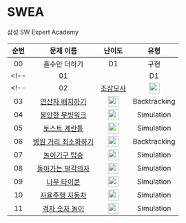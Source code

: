 # SWEA

삼성 SW Expert Academy

|          순번          |        문제 이름         |         난이도          |          유형          |  
| :-----: | :-----: | :-----: | :-----: |  
| 00 | 홀수만 더하기 | D1 | 구현 |
<!-- | 01 |  | D1 | Backtracking | -->
<!-- | 02 | <a href="https://www.codetree.ai/training-field/frequent-problems/problems/three-at-dawn-and-four-at-dusk" target="_blank">조삼모사</a> | <img height="25px" width="25px" src="https://static.solved.ac/tier_small/9.svg"/> | Backtracking |
| 03 | <a href="https://www.codetree.ai/training-field/frequent-problems/problems/arrange-operator" target="_blank">연산자 배치하기</a> | <img height="25px" width="25px" src="https://static.solved.ac/tier_small/10.svg"/> | Backtracking |
| 04 | <a href="https://www.codetree.ai/training-field/frequent-problems/problems/unstable-moving-walk" target="_blank">불안한 무빙워크</a> | <img height="25px" width="25px" src="https://static.solved.ac/tier_small/11.svg"/> | Simulation |
| 05 | <a href="https://www.codetree.ai/training-field/frequent-problems/problems/toast-eggmold" target="_blank">토스트 계란틀</a> | <img height="25px" width="25px" src="https://static.solved.ac/tier_small/11.svg"/> | Simulation |
| 06 | <a href="https://www.codetree.ai/training-field/frequent-problems/problems/min-of-hospital-distance" target="_blank">병원 거리 최소화하기</a> | <img height="25px" width="25px" src="https://static.solved.ac/tier_small/11.svg"/> | Backtracking |
| 07 | <a href="https://www.codetree.ai/training-field/frequent-problems/problems/go-on-the-rides" target="_blank">놀이기구 탑승</a> | <img height="25px" width="25px" src="https://static.solved.ac/tier_small/11.svg"/> | Simulation |
| 08 | <a href="https://www.codetree.ai/training-field/frequent-problems/problems/rounding-eight-angle" target="_blank">돌아가는 팔각의자</a> | <img height="25px" width="25px" src="https://static.solved.ac/tier_small/11.svg"/> | Simulation |
| 09 | <a href="https://www.codetree.ai/training-field/frequent-problems/problems/tree-tycoon" target="_blank">나무 타이쿤</a> | <img height="25px" width="25px" src="https://static.solved.ac/tier_small/11.svg"/> | Simulation |
| 10 | <a href="https://www.codetree.ai/training-field/frequent-problems/problems/autonomous-driving" target="_blank">자율주행 자동차</a> | <img height="25px" width="25px" src="https://static.solved.ac/tier_small/11.svg"/> | Simulation |
| 11 | <a href="https://www.codetree.ai/training-field/frequent-problems/problems/matrix-number-play" target="_blank">격자 숫자 놀이</a> | <img height="25px" width="25px" src="https://static.solved.ac/tier_small/12.svg"/> | Simulation | -->